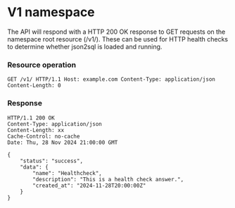 # V1 namespace

The API will respond with a HTTP 200 OK response to GET requests on the namespace root resource (/v1/). These can be used for HTTP health checks to determine whether json2sql is loaded and running.
### Resource operation
```
GET /v1/ HTTP/1.1 Host: example.com Content-Type: application/json Content-Length: 0
```  
### Response

```
HTTP/1.1 200 OK
Content-Type: application/json
Content-Length: xx
Cache-Control: no-cache
Date: Thu, 28 Nov 2024 21:00:00 GMT

{
    "status": "success",
    "data": {
        "name": "Healthcheck",
        "description": "This is a health check answer.",
        "created_at": "2024-11-28T20:00:00Z"
    }
}
```
